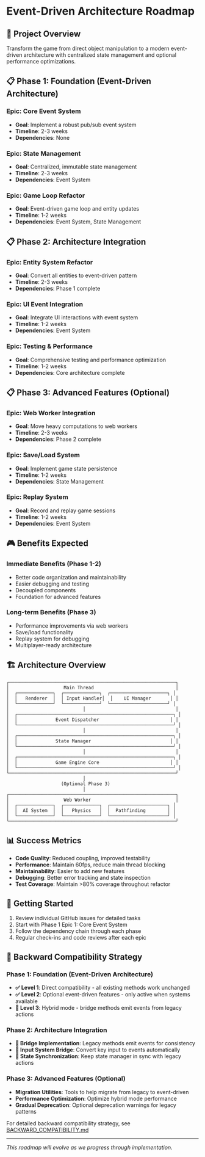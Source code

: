 # Event-Driven Architecture Roadmap

## 🎯 Project Overview
Transform the game from direct object manipulation to a modern event-driven architecture with centralized state management and optional performance optimizations.

## 📋 Phase 1: Foundation (Event-Driven Architecture)

### Epic: Core Event System
- **Goal**: Implement a robust pub/sub event system
- **Timeline**: 2-3 weeks
- **Dependencies**: None

### Epic: State Management
- **Goal**: Centralized, immutable state management
- **Timeline**: 2-3 weeks  
- **Dependencies**: Event System

### Epic: Game Loop Refactor
- **Goal**: Event-driven game loop and entity updates
- **Timeline**: 1-2 weeks
- **Dependencies**: Event System, State Management

## 📋 Phase 2: Architecture Integration

### Epic: Entity System Refactor
- **Goal**: Convert all entities to event-driven pattern
- **Timeline**: 2-3 weeks
- **Dependencies**: Phase 1 complete

### Epic: UI Event Integration
- **Goal**: Integrate UI interactions with event system
- **Timeline**: 1-2 weeks
- **Dependencies**: Event System

### Epic: Testing & Performance
- **Goal**: Comprehensive testing and performance optimization
- **Timeline**: 1-2 weeks
- **Dependencies**: Core architecture complete

## 📋 Phase 3: Advanced Features (Optional)

### Epic: Web Worker Integration
- **Goal**: Move heavy computations to web workers
- **Timeline**: 2-3 weeks
- **Dependencies**: Phase 2 complete

### Epic: Save/Load System
- **Goal**: Implement game state persistence
- **Timeline**: 1-2 weeks
- **Dependencies**: State Management

### Epic: Replay System
- **Goal**: Record and replay game sessions
- **Timeline**: 1-2 weeks
- **Dependencies**: Event System

## 🎮 Benefits Expected

### Immediate Benefits (Phase 1-2)
- Better code organization and maintainability
- Easier debugging and testing
- Decoupled components
- Foundation for advanced features

### Long-term Benefits (Phase 3)
- Performance improvements via web workers
- Save/load functionality
- Replay system for debugging
- Multiplayer-ready architecture

## 🏗️ Architecture Overview

```
┌─────────────────────────────────────────────────────────────┐
│                    Main Thread                              │
│  ┌─────────────┐  ┌─────────────┐  ┌─────────────────────┐ │
│  │   Renderer  │  │ Input Handler│  │    UI Manager       │ │
│  └─────────────┘  └─────────────┘  └─────────────────────┘ │
│                           │                                 │
│  ┌─────────────────────────────────────────────────────────┐ │
│  │              Event Dispatcher                          │ │
│  └─────────────────────────────────────────────────────────┘ │
│                           │                                 │
│  ┌─────────────────────────────────────────────────────────┐ │
│  │              State Manager                             │ │
│  └─────────────────────────────────────────────────────────┘ │
│                           │                                 │
│  ┌─────────────────────────────────────────────────────────┐ │
│  │              Game Engine Core                          │ │
│  └─────────────────────────────────────────────────────────┘ │
└─────────────────────────────────────────────────────────────┘
                            │
                    (Optional Phase 3)
                            │
┌─────────────────────────────────────────────────────────────┐
│                    Web Worker                               │
│  ┌─────────────┐  ┌─────────────┐  ┌─────────────────────┐ │
│  │  AI System  │  │   Physics   │  │  Pathfinding        │ │
│  └─────────────┘  └─────────────┘  └─────────────────────┘ │
└─────────────────────────────────────────────────────────────┘
```

## 📊 Success Metrics

- **Code Quality**: Reduced coupling, improved testability
- **Performance**: Maintain 60fps, reduce main thread blocking
- **Maintainability**: Easier to add new features
- **Debugging**: Better error tracking and state inspection
- **Test Coverage**: Maintain >80% coverage throughout refactor

## 🚀 Getting Started

1. Review individual GitHub issues for detailed tasks
2. Start with Phase 1 Epic 1: Core Event System
3. Follow the dependency chain through each phase
4. Regular check-ins and code reviews after each epic

## 🔄 Backward Compatibility Strategy

### Phase 1: Foundation (Event-Driven Architecture)
- **✅ Level 1**: Direct compatibility - all existing methods work unchanged
- **✅ Level 2**: Optional event-driven features - only active when systems available
- **🔨 Level 3**: Hybrid mode - bridge methods emit events from legacy actions

### Phase 2: Architecture Integration
- **🔨 Bridge Implementation**: Legacy methods emit events for consistency
- **🔨 Input System Bridge**: Convert key input to events automatically
- **🔨 State Synchronization**: Keep state manager in sync with legacy actions

### Phase 3: Advanced Features (Optional)
- **Migration Utilities**: Tools to help migrate from legacy to event-driven
- **Performance Optimization**: Optimize hybrid mode performance
- **Gradual Deprecation**: Optional deprecation warnings for legacy patterns

For detailed backward compatibility strategy, see [BACKWARD_COMPATIBILITY.md](./BACKWARD_COMPATIBILITY.md)

---

*This roadmap will evolve as we progress through implementation.*
